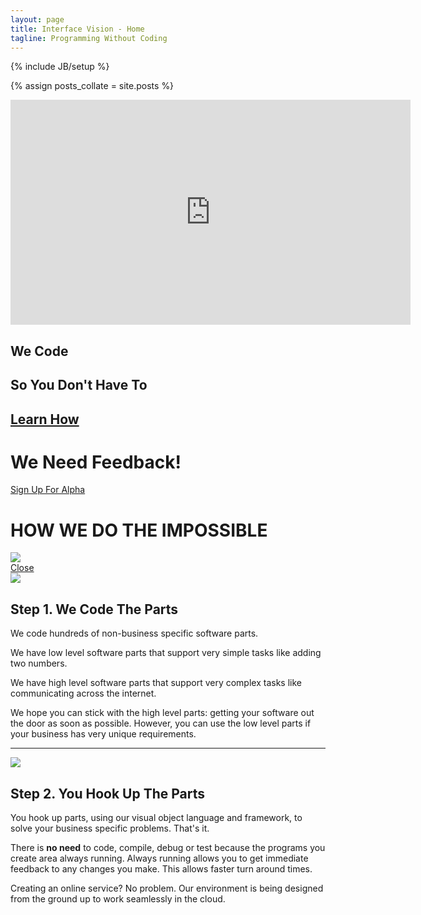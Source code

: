 ```yaml
---
layout: page
title: Interface Vision - Home
tagline: Programming Without Coding
---
```

{% include JB/setup %}

{% assign posts_collate = site.posts %}

<!--

<div id="myCarousel" class="carousel slide">
  <div class="carousel-inner">
    <div class="item active">
      <img src="../assets/img/eventually.jpg" alt="">
      <div class="container">
        <div class="carousel-caption">
          <h1>Interface Vision</h1>
          <p class="lead">We code so you don't have to</p>
          <a class="btn btn-large btn-primary" href="/signup.html">Sign up today</a>
        </div>
      </div>
    </div>
    <div class="item">
      <img src="../assets/img/eventually.jpg" alt="">
      <div class="container">
        <div class="carousel-caption">
          <h1>Eventually</h1>
          <p class="lead">software will be created without coding</p>
        </div>
      </div>
    </div>
    <div class="item">
      <img src="../assets/img/evolutionary.jpg" alt="">
      <div class="container">
        <div class="carousel-caption">
          <h1>Evolutionary</h1>
          <p class="lead">visual object language and framework</p>
          <a class="btn btn-large btn-primary" href="/technology.html">Learn more</a>
        </div>
      </div>
    </div>
    <div class="item">
      <img src="../assets/img/inevitable.jpg" alt="">
      <div class="container">
        <div class="carousel-caption">
          <h1>Inevitable</h1>
          <p class="lead">as the wheel, flying, walking on the moon</p>
        </div>
      </div>
    </div>
    <div class="item">
      <img src="../assets/img/brilliant.jpg" alt="">
      <div class="container">
        <div class="carousel-caption">
          <h1>Brilliant</h1>
          <p class="lead">times ahead</p>
        </div>
      </div>
    </div>
  </div>
  <a class="left carousel-control" href="#myCarousel" data-slide="prev">&lsaquo;</a>
  <a class="right carousel-control" href="#myCarousel" data-slide="next">&rsaquo;</a>
</div>
-->

<div class="featurette">
  
  <iframe class="featurette-video pull-right" src="http://player.vimeo.com/video/41001941" width="640" height="360" frameborder="0" webkitallowfullscreenlscreen="webkitallowfullscreen" mozallowfullscreen="mozallowfullscreen" allowfullscreen="allowfullscreen"> </iframe>
  <h2 class="featurette-heading">We Code</h2>
  <h2 class="featurette-heading muted">So You Don't Have To</h2>
  <h2 class="featurette-heading muted no-underline">
    <a href="/technology.html">Learn How</a>
  </h2>
</div>

<div class="signup-divider pagination-centered">
  <h1>We Need Feedback!</h1>
  <!--<a class="btn btn-large btn-success" href="https://docs.google.com/a/interfacevision.com/spreadsheet/viewform?formkey=dHhIdnh0eHVBN2p0MVRJYnB6Mmw0amc6MQ"  target="_blank">Sign Up For Alpha</a> -->
  <a class="btn btn-large btn-success" href="/signup.html">Sign Up For Alpha</a>
</div>

<div class="huge-divider pagination-centered">
  <h1>HOW WE DO THE IMPOSSIBLE</h1>
</div>  

<div id="image-popup-vision" class="modal hide fade">
  <div class="modal-body">
    <img src="../assets/img/iPadMockupVision1084x847.png"></img>
  </div>
  <div class="modal-footer">
    <a href="#" class="btn btn-primary" data-dismiss="modal">Close</a>
  </div>
</div>

<div class="featurette cursor-pointer">
  <a class="cursor-pointer" onclick="$('#image-popup-vision').modal({ keyboard: true, show: true, backdrop: true});">
    <img class="featurette-image pull-right popup-image" src="../assets/img/iPadMockupVision524x409.png"></img>
  </a>
  <h2 class="featurette-heading">Step 1. <span class="muted">We Code The Parts</span></h2>
  <p class="lead">We code hundreds of non-business specific software parts.</p>
  <p class="lead">We have low level software parts that support very simple tasks like adding two numbers.</p>
  <p class="lead">We have high level software parts that support very complex tasks like communicating across the internet.</p>
  <p class="lead">We hope you can stick with the high level parts: getting your software out the door as soon as possible. However, you can use the low level parts if your business has very unique requirements.</p>
</div>

<hr class="featurette-divider">

<div class="featurette cursor-pointer">
  <a class="cursor-pointer" onclick="$('#image-popup-vision').modal({ keyboard: true, show: true, backdrop: true});">
    <img class="featurette-image pull-left popup-image" src="../assets/img/iPadMockupVision524x409.png"></img>
  </a>
  <h2 class="featurette-heading">Step 2. <span class="muted">You Hook Up The Parts</span></h2>
  <p class="lead">You hook up parts, using our visual object language and framework, to solve your business specific problems. That's it.</p>
  <p class="lead">There is <strong>no need</strong> to code, compile, debug or test because the programs you create area always running. Always running allows you to get immediate feedback to any changes you make. This allows faster turn around times.</p>
  <p class="lead">Creating an online service? No problem. Our environment is being designed from the ground up to work seamlessly in the cloud.</p>
</div>





